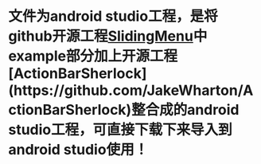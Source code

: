 # 文件为android studio工程，是将github开源工程[SlidingMenu]("https://github.com/jfeinstein10/SlidingMenu")中example部分加上开源工程[ActionBarSherlock](https://github.com/JakeWharton/ActionBarSherlock)整合成的android studio工程，可直接下载下来导入到android studio使用！
